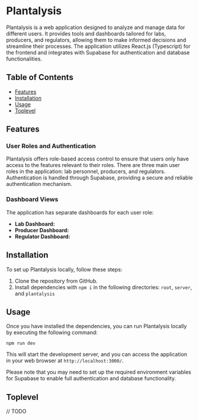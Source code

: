 # Plantalysis

Plantalysis is a web application designed to analyze and manage data for different users. It provides tools and dashboards tailored for labs, producers, and regulators, allowing them to make informed decisions and streamline their processes. The application utilizes React.js (Typescript) for the frontend and integrates with Supabase for authentication and database functionalities.

## Table of Contents
- [Features](#features)
- [Installation](#installation)
- [Usage](#usage)
- [Toplevel](#toplevel)

## Features

### User Roles and Authentication
Plantalysis offers role-based access control to ensure that users only have access to the features relevant to their roles. There are three main user roles in the application: lab personnel, producers, and regulators. Authentication is handled through Supabase, providing a secure and reliable authentication mechanism.

### Dashboard Views
The application has separate dashboards for each user role:
- **Lab Dashboard:**
- **Producer Dashboard:**
- **Regulator Dashboard:** 


## Installation

To set up Plantalysis locally, follow these steps:

1. Clone the repository from GitHub.
2. Install dependencies with `npm i` in the following directories: `root`, `server`, and `plantalysis`
 

## Usage

Once you have installed the dependencies, you can run Plantalysis locally by executing the following command:

```
npm run dev
```

This will start the development server, and you can access the application in your web browser at `http://localhost:3000/`.

Please note that you may need to set up the required environment variables for Supabase to enable full authentication and database functionality.

## Toplevel

// TODO
